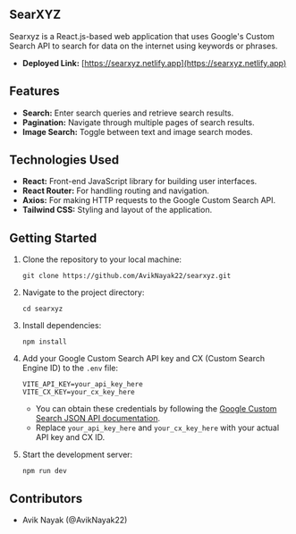 ## SearXYZ

Searxyz is a React.js-based web application that uses Google's Custom Search API to search for data on the internet using keywords or phrases.
- **Deployed Link:** [https://searxyz.netlify.app](https://searxyz.netlify.app)

## Features
- **Search:** Enter search queries and retrieve search results.
- **Pagination:** Navigate through multiple pages of search results.
- **Image Search:** Toggle between text and image search modes.

## Technologies Used
- **React:** Front-end JavaScript library for building user interfaces.
- **React Router:** For handling routing and navigation.
- **Axios:** For making HTTP requests to the Google Custom Search API.
- **Tailwind CSS:** Styling and layout of the application.

## Getting Started
1. Clone the repository to your local machine:
   ```
   git clone https://github.com/AvikNayak22/searxyz.git
   ```
2. Navigate to the project directory:
   ```
   cd searxyz
   ```
7. Install dependencies:
   ```
   npm install
   ```
9. Add your Google Custom Search API key and CX (Custom Search Engine ID) to the `.env` file:
    
   ```
   VITE_API_KEY=your_api_key_here
   VITE_CX_KEY=your_cx_key_here
    ```
   - You can obtain these credentials by following the [Google Custom Search JSON API documentation](https://developers.google.com/custom-search/docs/tutorial/creatingcse).
   - Replace `your_api_key_here` and `your_cx_key_here` with your actual API key and CX ID.
11. Start the development server:
     ```
    npm run dev
     ```

## Contributors
  - Avik Nayak (@AvikNayak22)
